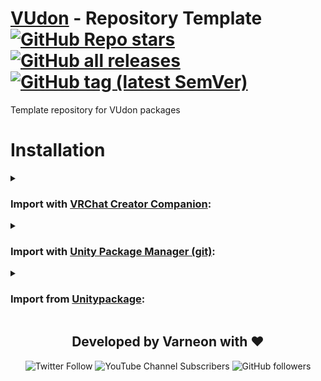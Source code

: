 <div>

# [VUdon](https://github.com/Varneon/VUdon) - Repository Template [![GitHub Repo stars](https://img.shields.io/github/stars/Varneon/Repository-Template-VUdon?style=flat&label=Stars)](https://github.com/Varneon/Repository-Template-VUdon/stargazers) [![GitHub all releases](https://img.shields.io/github/downloads/Varneon/Repository-Template-VUdon/total?color=blue&label=Downloads&style=flat)](https://github.com/Varneon/Repository-Template-VUdon/releases) [![GitHub tag (latest SemVer)](https://img.shields.io/github/v/tag/Varneon/Repository-Template-VUdon?color=blue&label=Release&sort=semver&style=flat)](https://github.com/Varneon/Repository-Template-VUdon/releases/latest)

</div>

Template repository for VUdon packages

# Installation

<details><summary>

### Import with [VRChat Creator Companion](https://vcc.docs.vrchat.com/vpm/packages#user-packages):</summary>

> 1. Download `com.varneon.vudon.repository-template.zip` from [here](https://github.com/Varneon/Repository-Template-VUdon/releases/latest)
> 2. Unpack the .zip somewhere
> 3. In VRChat Creator Companion, navigate to `Settings` > `User Packages` > `Add`
> 4. Navigate to the unpacked folder, `com.varneon.vudon.repository-template` and click `Select Folder`
> 5. `VUdon - Repository Template` should now be visible under `Local User Packages` in the project view in VRChat Creator Companion
> 6. Click `Add`

</details><details><summary>

### Import with [Unity Package Manager (git)](https://docs.unity3d.com/2019.4/Documentation/Manual/upm-ui-giturl.html):</summary>

> 1. In the Unity toolbar, select `Window` > `Package Manager` > `[+]` > `Add package from git URL...` 
> 2. Paste the following link: `https://github.com/Varneon/Repository-Template-VUdon.git?path=/Packages/com.varneon.vudon.repository-template`

</details><details><summary>

### Import from [Unitypackage](https://docs.unity3d.com/2019.4/Documentation/Manual/AssetPackagesImport.html):</summary>

> 1. Download latest `com.varneon.vudon.repository-template.unitypackage` from [here](https://github.com/Varneon/Repository-Template-VUdon/releases/latest)
> 2. Import the downloaded .unitypackage into your Unity project

</details>

<div align="center">

## Developed by Varneon with :hearts:

![Twitter Follow](https://img.shields.io/twitter/follow/Varneon?color=%231c9cea&label=%40Varneon&logo=Twitter&style=for-the-badge)
![YouTube Channel Subscribers](https://img.shields.io/youtube/channel/subscribers/UCKTxeXy7gyaxr-YA9qGWOYg?color=%23FF0000&label=Varneon&logo=YouTube&style=for-the-badge)
![GitHub followers](https://img.shields.io/github/followers/Varneon?color=%23303030&label=Varneon&logo=GitHub&style=for-the-badge)

</div>
